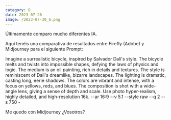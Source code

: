 ```yaml
--- 
category: D 
date: 2023-07-26 
image: /2023-07-30_6.png 
--- 
```


Últimamente comparo mucho diferentes IA. 

Aquí tenéis una comparativa de resultados entre Firefly (Adobe) y Midjourney para el siguiente Prompt:

Imagine a surrealistic bicycle, inspired by Salvador Dali's style. The bicycle melts and twists into impossible shapes, defying the laws of physics and logic. The medium is an oil painting, rich in details and textures. The style is reminiscent of Dali's dreamlike, bizarre landscapes. The lighting is dramatic, casting long, eerie shadows. The colors are vibrant and intense, with a focus on yellows, reds, and blues. The composition is shot with a wide-angle lens, giving a sense of depth and scale. Use photo hyper-realism, highly detailed, and high-resolution 16k. --ar 16:9 --v 5.1 --style raw --q 2 --s 750 - 

Me quedo con Midjourney ¿Vosotros?